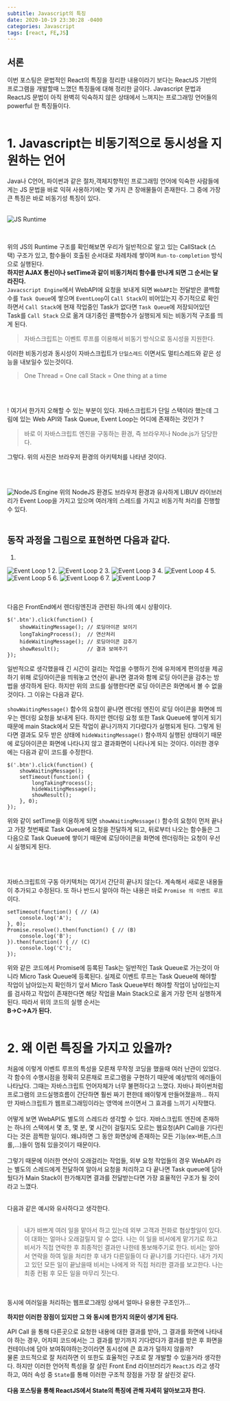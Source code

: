 ```yaml
---
subtitle: Javascript의 특징
date: 2020-10-19 23:30:28 -0400
categories: Javascript 
tags: [react, FE,JS]
---
```


## 서론
이번 포스팅은 문법적인 React의 특징을 정리한 내용이라기 보다는 ReactJS 기반의 프로그램을 개발할때 느꼈던 특징들에 대해 정리한 글이다. Javascript 문법과 ReactJS 문법이 아직 완벽히 익숙하지 않은 상태에서 느껴지는 프로그래밍 언어들의 powerful 한 특징들이다.
<br><br>

# 1. Javascript는 비동기적으로 동시성을 지원하는 언어

Java나 C언어, 파이썬과 같은 절차,객체지향적인 프로그래밍 언어에 익숙한 사람들에게는 JS 문법을 바로 익혀 사용하기에는 몇 가지 큰 장애물들이 존재한다. 그 중에 가장 큰 특징은 바로 비동기성 특징이 있다.
<br><br>

![JS Runtime](https://junstar17.github.io/img/js_runtime.png)

<br>

위의 JS의 Runtime 구조를 확인해보면 우리가 일반적으로 알고 있는 CallStack (스택) 구조가 있고, 함수들이 호출된 순서대로 차례차례 쌓이며  `Run-to-completion` 방식으로 실행된다.<br>
**하지만 AJAX 통신이나 setTime과 같이 비동기처리 함수를 만나게 되면 그 순서는 달라진다.** <br>
`Javacscript Engine`에서 WebAPI에 요청을 보내게 되면 `WebAPI`는 전달받은 콜백함수를 `Task Queue`에 쌓으며 `EventLoop`이 `Call Stack`이 비어있는지 주기적으로 확인하면서 `Call Stack`에 현재 작업중인 Task가 없다면 `Task Queue`에 저장되어있던 Task를 `Call Stack` 으로 옮겨 대기중인 콜백함수가 실행되게 되는 비동기적 구조를 띄게 된다.
> 자바스크립트는 이벤트 루프를 이용해서 비동기 방식으로 동시성을 지원한다. 

이러한 비동기성과 동시성이 자바스크립트가 `단일스레드` 이면서도 멀티스레드와 같은 성능을 내보일수 있는것이다.

> One Thread = One call Stack = One thing at a time

<Br><Br>

! 여기서 한가지 오해할 수 있는 부분이 있다. 자바스크립트가 단일 스택이라 했는데 그림에 있는 Web API와 Task Queue, Event Loop는 어디에 존재하는 것인가 ?

> 바로 이 자바스크립트 엔진을 구동하는 환경, 즉 브라우저나 Node.js가 담당한다. 

그렇다. 위의 사진은 브라우저 환경의 아키텍처를 나타낸 것이다.

<br><br>

![NodeJS Engine](https://junstar17.github.io/img/nodeJS.png)
위의 NodeJS 환경도 브라우저 환경과 유사하게 LIBUV 라이브러리가 Event Loop을 가지고 있으며 여러개의 스레드를 가지고 비동기적 처리를 진행할 수 있다.
<br><br>


## 동작 과정을 그림으로 표현하면 다음과 같다. <br>

1.
![Event Loop 1](https://junstar17.github.io/img/eventLoop1.png)
2.
![Event Loop 2](https://junstar17.github.io/img/eventLoop2.png)
3.
![Event Loop 3](https://junstar17.github.io/img/eventLoop3.png)
4.
![Event Loop 4](https://junstar17.github.io/img/eventLoop4.png)
5.
![Event Loop 5](https://junstar17.github.io/img/eventLoop5.png)
6.
![Event Loop 6](https://junstar17.github.io/img/eventLoop6.png)
7.
![Event Loop 7](https://junstar17.github.io/img/eventLoop7.png)


<br><br>
다음은 FrontEnd에서 렌더링엔진과 관련된 하나의 예시 상황이다.

```
$('.btn').click(function() {
    showWaitingMessage(); // 로딩아이콘 보이기
    longTakingProcess();  // 연산처리 
    hideWaitingMessage(); // 로딩아이콘 감추기
    showResult();         // 결과 보여주기
});
```

일반적으로 생각했을때 긴 시간이 걸리는 작업을 수행하기 전에 유저에게 편의성을 제공하기 위해 로딩아이콘을 띄워놓고 연산이 끝나면 결과와 함께 로딩 아이콘을 감추는 방법을 생각하게 된다.
하지만 위의 코드를 실행한다면 로딩 아이콘은 화면에서 볼 수 없을 것이다. 그 이유는 다음과 같다. <Br>

`showWaitingMessage()` 함수의 요청이 끝나면 렌더링 엔진이 로딩 아이콘을 화면에 띄우는 렌더링 요청을 보내게 된다. 하지만 렌더링 요청 또한 Task Queue에 쌓이게 되기 때문에 main Stack에서 모든 작업이 끝나기까지 기다렸다가 실행되게 된다. 그렇게 된다면 결과도 모두 받은 상태에 `hideWaitingMessage()` 함수까지 실행된 상태이기 때문에 로딩아이콘은 화면에 나타나지 않고 결과화면이 나타나게 되는 것이다. 이러한 경우에는 다음과 같이 코드를 수정한다.

```
$('.btn').click(function() {
    showWaitingMessage();
    setTimeout(function() {
        longTakingProcess();
        hideWaitingMessage();
        showResult();
    }, 0);
});
```
위와 같이 setTime을 이용하게 되면 `showWaitingMessage()` 함수의 요청이 먼저 끝나고 가장 첫번째로 Task Queue에 요청을 전달하게 되고, 뒤로부터 나오는 함수들은 그 다음으로 Task Queue에 쌓이기 때문에 로딩아이콘을 화면에 렌더링하는 요청이 우선시 실행되게 된다.

<br><br>

자바스크립트의 구동 아키텍처는 여기서 간단히 끝나지 않는다. 계속해서 새로운 내용들이 추가되고 수정된다. 또 하나 반드시 알아야 하는 내용은 바로 `Promise 의 이벤트 루프`이다.

```
setTimeout(function() { // (A)
    console.log('A');
}, 0);
Promise.resolve().then(function() { // (B)
    console.log('B');
}).then(function() { // (C)
    console.log('C');
});
```
위와 같은 코드에서 Promise에 등록된 Task는 일반적인 Task Queue로 가는것이 아니라 Micro Task Queue에 등록된다.
실제로 이벤트 루프는 Task Queue에 해야할 작업이 남아있는지 확인하기 앞서 Micro Task Queue부터 해야할 작업이 남아있는지를 검사하고 작업이 존재한다면 해당 작업을 Main Stack으로 옮겨 가장 먼저 실행하게 된다. 따라서 위의 코드의 실행 순서는<br>
**B->C->A가 된다.**
<br><br>


# 2. 왜 이런 특징을 가지고 있을까? <br>
처음에 이렇게 이벤트 루프의 특성을 모른채 무작정 코딩을 했을때 여러 난관이 있었다. 각 함수의 수행시점을 정확히 모른채로 프로그램을 구현하기 때문에 예상밖의 에러들이 나타났다. 그때는 자바스크립트 언어자체가 너무 불편하다고 느꼈다. 자바나 파이썬처럼 프로그램의 코드실행흐름이 간단하면 훨씬 짜기 편한데 왜이렇게 만들어졌을까...
하지만 자바스크립트가 웹프로그래밍이라는 영역에 쓰이면서 그 효과를 느끼기 시작했다. <br><br>
어떻게 보면  WebAPI도 별도의 스레드라 생각할 수 있다. 자바스크립트 엔진에 존재하는 하나의 스택에서 몇 초, 몇 분, 몇 시간이 걸릴지도 모르는 웹요청(API Call)을 기다린다는 것은 끔찍한 일이다. 왜냐하면 그 동안 화면상에 존재하는 모든 기능(ex-버튼,스크롤,...)들이 멈춰 있을것이기 때문이다. <br><br>
 그렇기 때문에 이러한 연산이 오래걸리는 작업들, 외부 요청 작업들의 경우 WebAPI 라는 별도의 스레드에게 전달하여 알아서 요청을 처리하고 다 끝나면 Task queue에 담아뒀다가 Main Stack이 한가해지면 결과를 전달받는다면 가장 효율적인 구조가 될 것이라고 느꼈다.
 
 <br>
다음과 같은 예시와 유사하다고 생각한다.<br>
<br>

> 내가 바쁘게 여러 일을 맡아서 하고 있는데 외부 고객과 전화로 협상할일이 있다. 이 대화는 얼마나 오래걸릴지 알 수 없다. 나는 이 일을 비서에게 맡기기로 하고 비서가 직접 연락한 후 최종적인 결과만 나한테 통보해주기로 한다. 비서는 알아서 연락을 하여 일을 처리한 후 내가 다른일들이 다 끝나기를 기다린다. 내가 가지고 있던 모든 일이 끝났을때 비서는 나에게 와 직접 처리한 결과를 보고한다. 나는 최종 컨펌 후 모든 일을 마무리 짓는다.

<br><br>
동시에 여러일을 처리하는 웹프로그래밍 상에서 얼마나 유용한 구조인가...

**하지만 이러한 장점이 있지만 그 와 동시에 한가지 의문이 생기게 된다.**
<br>

API Call 을 통해 다른곳으로 요청한 내용에 대한 결과를 받아, 그 결과를 화면에 나타내야 하는 경우, 어차피 코드에서는 그 결과를 받기까지 기다렸다가 결과를 받은 후 화면을 컨테이너에 담아 보여줘야하는것이라면 동시성에 큰 효과가 덜하지 않을까?
<br>
물론 코드적으로 잘 처리하면 이 또한도 효율적인 구조로 잘 개발할 수 있을거라 생각한다. 하지만 이러한 언어적 특성을 잘 살린 Front End 라이브러리가 `ReactJS` 라고 생각하고, 여러 속성 중 `State`를 통해 이러한 구조적 장점을 가장 잘 살린것 같다.
<br>
<br>
**다음 포스팅을 통해 ReactJS에서 State의 특징에 관해 자세히 알아보고자 한다.**
